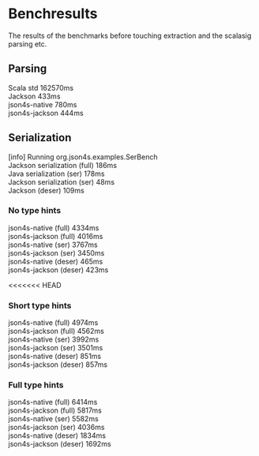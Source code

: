 # Benchresults
The results of the benchmarks before touching extraction and the scalasig parsing etc.

## Parsing

Scala std	 162570ms  
Jackson	        433ms  
json4s-native	780ms  
json4s-jackson	444ms  

## Serialization  

[info] Running org.json4s.examples.SerBench  
Jackson serialization (full) 186ms  
Java serialization (ser)     178ms  
Jackson serialization (ser)   48ms  
Jackson (deser)              109ms  
  
### No type hints  
json4s-native (full)	4334ms  
json4s-jackson (full)	4016ms  
json4s-native (ser)	    3767ms  
json4s-jackson (ser)	3450ms  
json4s-native (deser)	 465ms  
json4s-jackson (deser)	 423ms  

<<<<<<< HEAD
### Short type hints  
json4s-native (full)	4974ms  
json4s-jackson (full)	4562ms  
json4s-native (ser)	    3992ms  
json4s-jackson (ser)	3501ms  
json4s-native (deser)	 851ms  
json4s-jackson (deser)	 857ms    
  
### Full type hints  
json4s-native (full)	6414ms  
json4s-jackson (full)	5817ms  
json4s-native (ser)	    5582ms  
json4s-jackson (ser)	4036ms  
json4s-native (deser)	1834ms  
json4s-jackson (deser)	1692ms  
